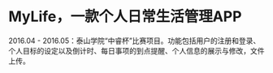 # MyLife，一款个人日常生活管理APP
2016.04 - 2016.05：泰山学院“中睿杯”比赛项目。功能包括用户的注册和登录、个人目标的设定以及倒计时、每日事项的到点提醒、个人信息的展示与修改，文件上传。
